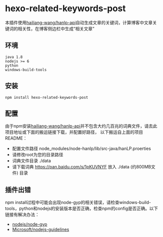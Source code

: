 # hexo-related-keywords-post

本插件使用[hailiang-wang/hanlp-api](https://github.com/hailiang-wang/hanlp-api)自动生成文章的关键词，计算博客中文章关键词的相关性，在博客侧边栏中生成“相关文章”

## 环境
```
java 1.8
nodejs >= 6
python
windows-build-tools
```
## 安装
```
npm install hexo-related-keywords-post
```
## 配置
由于npm安装[hailiang-wang/hanlp-api](https://github.com/hailiang-wang/hanlp-api)并不包含大约几百兆的词典文件，请去此项目地址或下面的搬运链接下载，并配置好路径，
以下搬运自上面的项目README：
- 配置文件路径 node_modules/node-hanlp/lib/src-java/hanLP.proerties
- 请修改root为您的目录路径
- 词典文件目录 ./data
- 请下载词典 https://pan.baidu.com/s/1pKUVNYF 放入 ./data (约800MB文件) 目录
## 插件出错
npm install过程中可能会出现node-gyp的相关错误，请检查windows-build-tools，python和nodejs的安装版本是否正确，检查npm的config是否正确。以下链接有解决办法：
- [nodejs/node-gyp](https://github.com/nodejs/node-gyp)
- [Microsoft/nodejs-guidelines](https://github.com/Microsoft/nodejs-guidelines/blob/master/windows-environment.md#environment-setup-and-configuration)
